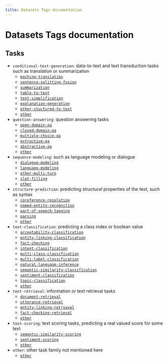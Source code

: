```yaml
---
title: Datasets Tags documentation
---
```


<h1 class="no-top-margin">Datasets Tags documentation</h1>


## Tasks

- `conditional-text-generation`: data-to-text and text transduction tasks such as translation or summarization
	- [`machine-translation`](/datasets?task_ids=task_ids:machine-translation)
	- [`sentence-splitting-fusion`](/datasets?task_ids=task_ids:sentence-splitting-fusion)
	- [`summarization`](/datasets?task_ids=task_ids:summarization)
	- [`table-to-text`](/datasets?task_ids=task_ids:table-to-text)
	- [`text-simplification`](/datasets?task_ids=task_ids:text-simplification)
	- [`explanation-generation`](/datasets?task_ids=task_ids:explanation-generation)
	- [`other-stuctured-to-text`](/datasets?task_ids=task_ids:other-stuctured-to-text)
	- [`other`](/datasets?task_ids=task_ids:other)
- `question-answering`: question answering tasks
	- [`open-domain-qa`](/datasets?task_ids=task_ids:open-domain)
	- [`closed-domain-qa`](/datasets?task_ids=task_ids:closed-domain)
	- [`multiple-choice-qa`](/datasets?task_ids=task_ids:multiple-choice)
	- [`extractive-qa`](/datasets?task_ids=task_ids:extractive-qa)
	- [`abstractive-qa`](/datasets?task_ids=task_ids:abstractive-qa)
	- [`other`](/datasets?task_ids=task_ids:other)
- `sequence-modeling`: such as language modeling or dialogue
	- [`dialogue-modeling`](/datasets?task_ids=task_ids:dialogue-modeling)
	- [`language-modeling`](/datasets?task_ids=task_ids:language-modeling)
	- [`other-multi-turn`](/datasets?task_ids=task_ids:other-multi-turn)
	- [`slot-filling`](/datasets?task_ids=task_ids:slot-filling)
	- [`other`](/datasets?task_ids=task_ids:other)
- `structure-prediction`: predicting structural properties of the text, such as syntax
	- [`coreference-resolution`](/datasets?task_ids=task_ids:coreference-resolution)
	- [`named-entity-recognition`](/datasets?task_ids=task_ids:named-entity-recognition)
	- [`part-of-speech-tagging`](/datasets?task_ids=task_ids:part-of-speech-tagging)
	- [`parsing`](/datasets?task_ids=task_ids:parsing)
	- [`other`](/datasets?task_ids=task_ids:other)
- `text-classification`: predicting a class index or boolean value
	- [`acceptability-classification`](/datasets?task_ids=task_ids:acceptability-classification)
	- [`entity-linking-classification`](/datasets?task_ids=task_ids:entity-linking-classification)
	- [`fact-checking`](/datasets?task_ids=task_ids:fact-checking)
	- [`intent-classification`](/datasets?task_ids=task_ids:intent-classification)
	- [`multi-class-classification`](/datasets?task_ids=task_ids:multi-class-classification)
	- [`multi-label-classification`](/datasets?task_ids=task_ids:multi-label-classification)
	- [`natural-language-inference`](/datasets?task_ids=task_ids:natural-language-inference)
	- [`semantic-similarity-classification`](/datasets?task_ids=task_ids:semantic-similarity-classification)
	- [`sentiment-classification`](/datasets?task_ids=task_ids:sentiment-classification)
	- [`topic-classification`](/datasets?task_ids=task_ids:topic-classification)
	- [`other`](/datasets?task_ids=task_ids:other)
- `text-retrieval`: information or text retrieval tasks
	- [`document-retrieval`](/datasets?task_ids=task_ids:document-retrieval)
	- [`utterance-retrieval`](/datasets?task_ids=task_ids:utterance-retrieval)
	- [`entity-linking-retrieval`](/datasets?task_ids=task_ids:entity-linking-retrieval)
	- [`fact-checking-retrieval`](/datasets?task_ids=task_ids:fact-checking-retrieval)
	- [`other`](/datasets?task_ids=task_ids:other)
- `text-scoring`: text scoring tasks, predicting a real valued score for some text
	- [`semantic-similarity-scoring`](/datasets?task_ids=task_ids:semantic-similarity-scoring)
	- [`sentiment-scoring`](/datasets?task_ids=task_ids:sentiment-scoring)
	- [`other`](/datasets?task_ids=task_ids:other)
- `other`: other task family not mentioned here
	- [`other`](/datasets?task_ids=task_ids:other)
